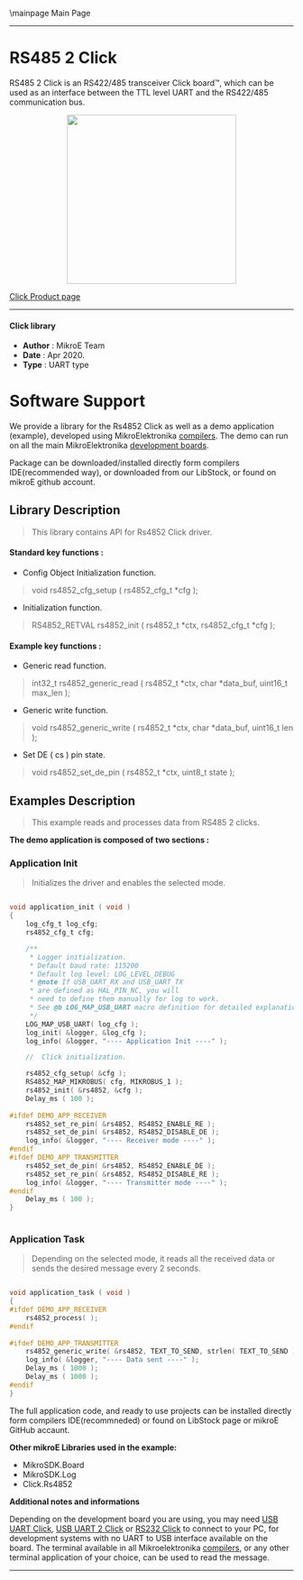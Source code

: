 \mainpage Main Page
 
---
# RS485 2 Click

RS485 2 Click is an RS422/485 transceiver Click board™, which can be used as an interface between the TTL level UART and the RS422/485 communication bus. 

<p align="center">
  <img src="https://download.mikroe.com/images/click_for_ide/rs4852_click.png" height=300px>
</p>

[Click Product page](https://www.mikroe.com/rs485-2-click)

---


#### Click library 

- **Author**        : MikroE Team
- **Date**          : Apr 2020.
- **Type**          : UART type


# Software Support

We provide a library for the Rs4852 Click 
as well as a demo application (example), developed using MikroElektronika 
[compilers](https://shop.mikroe.com/compilers). 
The demo can run on all the main MikroElektronika [development boards](https://shop.mikroe.com/development-boards).

Package can be downloaded/installed directly form compilers IDE(recommended way), or downloaded from our LibStock, or found on mikroE github account. 

## Library Description

> This library contains API for Rs4852 Click driver.

#### Standard key functions :

- Config Object Initialization function.
> void rs4852_cfg_setup ( rs4852_cfg_t *cfg ); 
 
- Initialization function.
> RS4852_RETVAL rs4852_init ( rs4852_t *ctx, rs4852_cfg_t *cfg );

#### Example key functions :

- Generic read function.
> int32_t rs4852_generic_read ( rs4852_t *ctx, char *data_buf, uint16_t max_len );
 
- Generic write function.
> void rs4852_generic_write ( rs4852_t *ctx, char *data_buf, uint16_t len );

- Set DE ( cs ) pin state.
> void rs4852_set_de_pin ( rs4852_t *ctx, uint8_t state );

## Examples Description

> This example reads and processes data from RS485 2 clicks.

**The demo application is composed of two sections :**

### Application Init 

> Initializes the driver and enables the selected mode.

```c

void application_init ( void )
{
    log_cfg_t log_cfg;
    rs4852_cfg_t cfg;

    /** 
     * Logger initialization.
     * Default baud rate: 115200
     * Default log level: LOG_LEVEL_DEBUG
     * @note If USB_UART_RX and USB_UART_TX 
     * are defined as HAL_PIN_NC, you will 
     * need to define them manually for log to work. 
     * See @b LOG_MAP_USB_UART macro definition for detailed explanation.
     */
    LOG_MAP_USB_UART( log_cfg );
    log_init( &logger, &log_cfg );
    log_info( &logger, "---- Application Init ----" );

    //  Click initialization.

    rs4852_cfg_setup( &cfg );
    RS4852_MAP_MIKROBUS( cfg, MIKROBUS_1 );
    rs4852_init( &rs4852, &cfg );
    Delay_ms ( 100 );
    
#ifdef DEMO_APP_RECEIVER
    rs4852_set_re_pin( &rs4852, RS4852_ENABLE_RE );
    rs4852_set_de_pin( &rs4852, RS4852_DISABLE_DE );
    log_info( &logger, "---- Receiver mode ----" );
#endif    
#ifdef DEMO_APP_TRANSMITTER
    rs4852_set_de_pin( &rs4852, RS4852_ENABLE_DE );
    rs4852_set_re_pin( &rs4852, RS4852_DISABLE_RE );
    log_info( &logger, "---- Transmitter mode ----" );
#endif    
    Delay_ms ( 100 );
}
  
```

### Application Task

> Depending on the selected mode, it reads all the received data or sends the desired message every 2 seconds.

```c

void application_task ( void )
{
#ifdef DEMO_APP_RECEIVER
    rs4852_process( );
#endif    
    
#ifdef DEMO_APP_TRANSMITTER
    rs4852_generic_write( &rs4852, TEXT_TO_SEND, strlen( TEXT_TO_SEND ) );
    log_info( &logger, "---- Data sent ----" );
    Delay_ms ( 1000 );
    Delay_ms ( 1000 );
#endif  
} 

```

The full application code, and ready to use projects can be  installed directly form compilers IDE(recommneded) or found on LibStock page or mikroE GitHub accaunt.

**Other mikroE Libraries used in the example:** 

- MikroSDK.Board
- MikroSDK.Log
- Click.Rs4852

**Additional notes and informations**

Depending on the development board you are using, you may need 
[USB UART Click](https://shop.mikroe.com/usb-uart-click), 
[USB UART 2 Click](https://shop.mikroe.com/usb-uart-2-click) or 
[RS232 Click](https://shop.mikroe.com/rs232-click) to connect to your PC, for 
development systems with no UART to USB interface available on the board. The 
terminal available in all Mikroelektronika 
[compilers](https://shop.mikroe.com/compilers), or any other terminal application 
of your choice, can be used to read the message.



---
